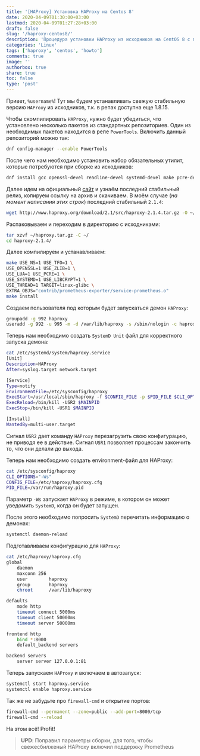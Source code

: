 ```yaml
---
title: '[HAProxy] Установка HAProxy на Centos 8'
date: 2020-04-09T01:30:00+03:00
lastmod: 2020-04-09T01:27:28+03:00
draft: false
slug: '/haproxy-centos8/'
description: 'Процедура установки HAProxy из исходников на CentOS 8 с поддержкой метрик для Prometheus'
categories: 'Linux'
tags: ['haproxy', 'centos', 'howto']
comments: true
image: ''
authorbox: true
share: true
toc: false
type: 'post'
---
```

Привет, `%username%`! Тут мы будем устанавливать свежую стабильную версию `HAProxy` из исходников, т.к. в репах доступна еще 1.8.15.

Чтобы скомпилировать `HAProxy`, нужно будет убедиться, что установлено несколько пакетов из стандартных репозиториев. Один из необходимых пакетов находится в репе `PowerTools`. Включить данный репозиторий можно так:

```bash
dnf config-manager --enable PowerTools
```

После чего нам необходимо установить набор обязательных утилит, которые потребуются при сборке из исходников:
```bash
dnf install gcc openssl-devel readline-devel systemd-devel make pcre-devel tar lua lua-devel
```

Далее идем на официальный [сайт](https://www.haproxy.org) и узнаём последний стабильный релиз, копируем ссылку на архив и скачиваем. В моём случае (*на момент написания этих строк*) последний стабильный `2.1.4`:
```bash
wget http://www.haproxy.org/download/2.1/src/haproxy-2.1.4.tar.gz -O ~/haproxy.tar.gz
```
Распаковываем и переходим в директорию с исходниками:
```bash
tar xzvf ~/haproxy.tar.gz -C ~/
cd haproxy-2.1.4/
```
Далее компилируем и устанавливаем:
```bash
make USE_NS=1 USE_TFO=1 \
USE_OPENSSL=1 USE_ZLIB=1 \
USE_LUA=1 USE_PCRE=1 \
USE_SYSTEMD=1 USE_LIBCRYPT=1 \
USE_THREAD=1 TARGET=linux-glibc \
EXTRA_OBJS="contrib/prometheus-exporter/service-prometheus.o"
make install
```
Создаем пользователя под которым будет запускаться демон `HAProxy`:
```bash
groupadd -g 992 haproxy
useradd -g 992 -u 995 -m -d /var/lib/haproxy -s /sbin/nologin -c haproxy haproxy
```
Теперь нам необходимо создать `SystemD Unit` файл для корректного запуска демона:
```bash
cat /etc/systemd/system/haproxy.service
[Unit]
Description=HAProxy
After=syslog.target network.target

[Service]
Type=notify
EnvironmentFile=/etc/sysconfig/haproxy
ExecStart=/usr/local/sbin/haproxy -f $CONFIG_FILE -p $PID_FILE $CLI_OPTIONS
ExecReload=/bin/kill -USR2 $MAINPID
ExecStop=/bin/kill -USR1 $MAINPID

[Install]
WantedBy=multi-user.target
```
Сигнал `USR2` дает команду `HAProxy` перезагрузить свою конфигурацию, не приводя ее в действие. Сигнал `USR1` позволяет процессам закончить то, что они делали до выхода.

Теперь нам необходимо создать environment-файл для HAProxy:
```bash
cat /etc/sysconfig/haproxy
CLI_OPTIONS="-Ws"
CONFIG_FILE=/etc/haproxy/haproxy.cfg
PID_FILE=/var/run/haproxy.pid 
```
Параметр `-Ws` запускает `HAProxy` в режиме, в котором он может уведомить `SystemD`, когда он будет запущен.

После этого необходимо попросить `SystemD` перечитать информацию о демонах:
```bash
systemctl daemon-reload
```
Подготавливаем конфигурацию для `HAProxy`:
```bash
cat /etc/haproxy/haproxy.cfg
global
    daemon
    maxconn 256
    user        haproxy
    group       haproxy
    chroot      /var/lib/haproxy

defaults
    mode http
    timeout connect 5000ms
    timeout client 50000ms
    timeout server 50000ms

frontend http
    bind *:8000
    default_backend servers

backend servers
    server server 127.0.0.1:81
```
Теперь запускаем `HAProxy` и включаем в автозапуск:
```bash
systemctl start haproxy.service
systemctl enable haproxy.service
```
Так же не забудьте про `firewall-cmd` и открытие портов:
```bash
firewall-cmd --permanent --zone=public --add-port=8000/tcp
firewall-cmd --reload
```
На этом всё! Profit!

> **UPD**: Поправил параметры сборки, для того, чтобы свежесбилженый HAProxy включил поддержку Prometheus